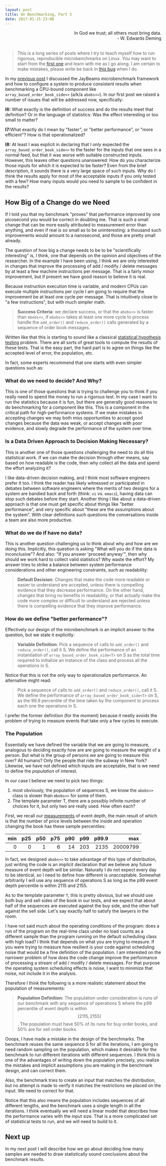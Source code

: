 ```yaml
---
layout: post
title: On Benchmarking, Part 3
date: 2017-01-15 23:00
---
```


<div style="text-align: right">
In God we trust; all others must bring data.<br>
- W. Edwards Deming<br><br>
</div>

> This is a long series of posts where I try to teach myself how to
> run rigorous, reproducible microbenchmarks on Linux.  You may
> want to start from the [first one](/2017/01/04/on-benchmarking-part-1/)
> and learn with me as I go along.
> I am certain to make mistakes, please write be back in
> [this bug](https://github.com/coryan/coryan.github.io/issues/1) when
> I do.

In my [previous post]({{page.previous.url}}) I discussed the
JayBeams microbenchmark framework and how to configure a system to
produce consistent results when benchmarking a CPU-bound component
like `array_based_order_book_side<>` (a/k/a `abobs<>`).
In our first post we raised a number of issues that will be addressed
now, specifically:

**I6:**<a name="bad-no-minimum-effect-size"></a> What exactly is the
definition of success and do the results meet that definition? Or in
the language of statistics:
Was the effect interesting or too small to matter?

**I7:**<a name="bad-faster-not-operationalized"></a>What exactly do I mean
by "faster", or "better performance", or "more efficient"?  How is
that operationalized?

**I8:**<a name="bad-no-population-definition"></a> At least I was
explicit in declaring that I only expected the
`array_based_order_book_side<>` to the faster for the inputs that one
sees in a normal feed, but that it was worse with suitable constructed
inputs.  However, this leaves other questions unanswered:
How do you characterize those inputs for which it is expected to be
faster?
Even from the brief description, it sounds there is a very large
space of such inputs.  Why do I think the results apply
for most of the acceptable inputs if you only tested with a few?
How many inputs would you need to sample to be confident in the results?

## How Big of a Change do we Need

If I told you that my benchmark "proves" that performance improved by
one picosecond you would be correct in doubting me.
That is such a small change that can be more easily attributed to
measurement error than anything, and even if real is so small as to be
uninteresting:  a thousand such improvements would amount to a
nanosecond, and those are pretty small already.

The question of how big a change needs to be to be "scientifically
interesting" is, I think, one that depends on the opinion and
objectives of the researcher.
In the example I have been using, I think we are only interested in
changes that improve the processing of add / modify / delete messages
by at least a few machine instructions per message.
That is a fairly minor improvement, but if present we have good reason
to believe it is real.

Because instruction execution time is variable, and modern CPUs can
execute multiple instructions per cycle I am going to require that the
improvement be at least one cycle per message.
That is intuitively close to "a few instructions", but with much
simpler math.

> **Success Criteria**: we declare success, or that the `abobs<>` is
> faster than `mbobs<>`, if `mbobs<>` takes at least one more cycle to
> process handle the `add_order()` and `reduce_order()` calls
> generated by a sequence of order book messages.

Written like that this is starting to sound like a classical
[statistical hypothesis testing](https://en.wikipedia.org/wiki/Statistical_hypothesis_testing)
problem.
There are all sorts of great tools to compute the results of these
tests.
That is the easy part, the hard part is to agree on things like the
accepted level of error, the population, etc.

In fact, some experts recommend that one starts with even simpler
questions such as:

### What do we need to decide? And Why?

This is one of those
questions that is trying to challenge you to think if you really need
to spend the money to run a rigorous test.
In my case I want to run the statistics because it is fun,
but there are generally good reasons to do benchmarking for a
component like this.
This is a component in the critical path for high-performance
systems.
If we make mistakes in accepting changes we may both
miss opportunities to accept good changes because the data was weak,
or accept changes with poor evidence, and slowly degrade the
performance of the system over time.

### Is a Data Driven Approach to Decision Making Necessary?

This is another one of those questions challenging the need to do all
this statistical work.
If we can make the decision through other means, say based on how
readable is the code, then why collect all the data and spend the
effort analyzing it?

I like data-driven decision making, and I think most software
engineers prefer it too.
I think the reader has likely witnessed or participated in debates
between software engineers where the merits of two designs for a
system are bandied back and forth (think: `vi` vs. `emacs`),
having data can stop such debates before they start.
Another thing I like about a data-driven approach is that one must get
specific about things like "better performance",
and very specific about "these are the assumptions about the system".
With clear definitions such questions the conversations inside a team
are also more productive.

### What do we do if have no data?

This is another question challenging us to think about why and how are
we doing this.
Implicitly, this question is asking "What will you do if the data is
inconclusive"?  And also: "If you answer 'proceed anyway'", then why
should we work hard to collect valid statistics?  Why waste the
effort?
My answer tries to strike a balance between system performance
considerations and other engineering constraints, such as readability:

> **Default Decision**: Changes that make the code more readable or
> easier to understand are accepted, unless there is compelling
> evidence that they decrease performance.
> On the other hand, changes that bring no benefits in readability, or
> that actually make the code more complex or difficult to understand
> are rejected unless there is compelling evidence that they improve
> performance.

### How do we define "better performance"?

Effectively our design of the microbenchmark is an implicit answer to
the question, but we state it explicitly:

> **Variable Definition**: Pick a sequence of calls to `add_order()`
> and `reduce_order()`, call it S.
> We define the performance of an instantiation of
> `array_based_order_book_side<T>` on S as the total time required to
> initialize an instance of the class and process all the operations
> in S.

Notice that this is not the only way to operationalize performance.
An alternative might read:

> Pick a sequence of calls to `add_order()` and
> `reduce_order()`, call it S.
> We define the performance of `array_based_order_book_side<T>` on S,
> as the 99.9 percentile of the time taken by the component to process
> each one the operations in S.

I prefer the former definition (for the moment) because it neatly
avoids the problem of trying to measure events that take only a few
cycles to execute.

### The Population

Essentially we have defined the variable that we are going to measure,
analogous to deciding exactly how are are going to measure the weight
of a person.
But what is the group of persons we are going to measure this over?
All humans?  Only the people that ride the subway in New York?
Likewise, we have not defined which inputs are acceptable, that is we
need to define the *population* of interest.

In our case I believe we need to pick two things:

1. most obviously, the population of sequences S, we know the
   `abobs<>` class is slower than `mbobs<>` for some of them.
2. The template parameter T, there are a possibly infinite number of
   choices for it, but only two are really used.  How often each?

First, we recall our
[measurements](https://github.com/coryan/jaybeams/issues/30)
of event depth, the main result of which is that the number of price
levels between the inside and operation changing the book has these
sample percentiles:

| min | p25 | p50 | p75 | p90 | p99 | p99.9 | max |
| ---:| ---:| ---:| ---:| ---:| ---:| -----:| ---:|
| 0 | 0 | 1 | 6 | 14 | 203 | 2135 | 20009799 |

In fact, we designed `abobs<>` to take advantage
of this type of distribution,
just writing the code is an implicit declaration that we believe any
future measure of event depth will be similar.
Naturally I do not expect every day to be identical, so I need
to define how different is unacceptable.
Somewhat arbitrarily I will use any sequence of operations S as long
as the p99 event depth percentile is within 2115 and 2155.

As to the template parameter `T`, this is pretty obvious, but we
should use both buy and sell sides of the book in our tests, and we
expect that about half of the sequences are executed against the buy
side, and the other half against the sell side.
Let's say exactly half to satisfy the lawyers in the room.

I have not said much about the operating conditions of the program:
does a run of the program on the real-time class under no load counts
as a different sample than the program running on the default
scheduling class with high load?
I think that depends on what you are trying to measure.
If you were trying to measure how resilient is your code against
scheduling noise that would be a fine definition of the population.
I am interested on the narrower problem of how does the code change
improve the performance of processing a stream of add / modify /
delete messages.
For that purpose the operating system scheduling effects is noise,
I want to minimize that noise, not include it in the analysis.

Therefore I think the following is a more realistic statement about
the population of measurements:

> **Population Definition:** The population under consideration is
> runs of our benchmark with any sequence of operations S where the
> p99 percentile of event depth is within $$[2115,2155]$$.
> The population must have 50% of its runs for buy order books, and
> 50% are for sell order books.

Ooops, I have made a mistake in the design of the benchmarks.
The benchmark reuses the same sequence S for all the iterations,
I am going to need random sampling on the population, which makes it
desirable for the benchmark to run different iterations with different
sequences.
I think this is one of the advantages of writing down the population
precisely, you realize the mistakes and implicit assumptions you are
making in the benchmark design, and can correct them.

Also, the benchmark tries to create an input that matches the
distribution, but no attempt is made to verify it matches the
restrictions we placed on the input.  We need to correct for that.

Notice that this also means the population includes sequences of all
different lengths, and the benchmark uses a single length in all the
iterations.
I think eventually we will need a linear model that describes how the
performance varies with the input size.
That is a more complicated set of statistical tests to run, and we
will need to build to it.

## Next up

In my next post I will describe how we go about deciding how many
samples are needed to draw statistically sound conclusions about the
benchmark results.

